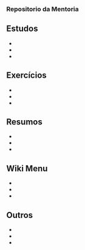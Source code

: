 ### Repositorio da Mentoria

## Estudos
- []()
- []()
- []()
## Exercícios
- []()
- []()
- []()
## Resumos
- []()
- []()
- []()
## Wiki Menu
- []()
- []()
- []()
## Outros
- []()
- []()
- []()